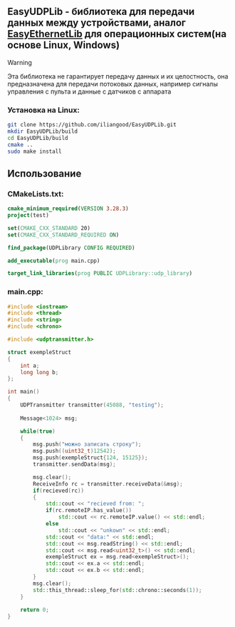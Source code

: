 ## EasyUDPLib - библиотека для передачи данных между устройствами, аналог [EasyEthernetLib](https://github.com/iliangood/EasyEthernetLib) для операционных систем(на основе Linux, Windows)
> [!WARNING]
> Эта библиотека не гарантирует передачу данных и их целостность, она предназначена для передачи потоковых данных, например сигналы управления с пульта и данные с датчиков с аппарата

### Установка на Linux:
```bash
git clone https://github.com/iliangood/EasyUDPLib.git
mkdir EasyUDPLib/build
cd EasyUDPLib/build
cmake ..
sudo make install 
```

## Использование

### CMakeLists.txt:
```cmake
cmake_minimum_required(VERSION 3.28.3)
project(test)

set(CMAKE_CXX_STANDARD 20)
set(CMAKE_CXX_STANDARD_REQUIRED ON)

find_package(UDPLibrary CONFIG REQUIRED)

add_executable(prog main.cpp)

target_link_libraries(prog PUBLIC UDPLibrary::udp_library)
```
### main.cpp:
```cpp
#include <iostream>
#include <thread>
#include <string>
#include <chrono>

#include <udptransmitter.h>

struct exempleStruct
{
	int a;
	long long b;
};

int main()
{
    UDPTransmitter transmitter(45088, "testing");
    
    Message<1024> msg;

	while(true)
	{
		msg.push("можно записать строку");
		msg.push((uint32_t)12542);
		msg.push(exempleStruct{124, 15125});
		transmitter.sendData(msg);

		msg.clear();
		ReceiveInfo rc = transmitter.receiveData(&msg);
		if(recieved(rc))
		{
			std::cout << "recieved from: ";
			if(rc.remoteIP.has_value())
				std::cout << rc.remoteIP.value() << std::endl;
			else
				std::cout << "unkown" << std::endl;
			std::cout << "data:" << std::endl;
			std::cout << msg.readString() << std::endl;
			std::cout << msg.read<uint32_t>() << std::endl;
			exempleStruct ex = msg.read<exempleStruct>();
			std::cout << ex.a << std::endl;
			std::cout << ex.b << std::endl;
		}
		msg.clear();
		std::this_thread::sleep_for(std::chrono::seconds(1));
	}
    
    return 0;
}
```
